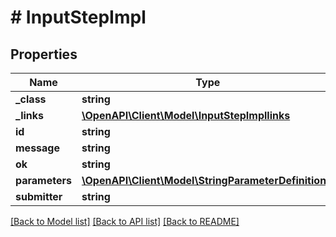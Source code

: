 # # InputStepImpl

## Properties

Name | Type | Description | Notes
------------ | ------------- | ------------- | -------------
**_class** | **string** |  | [optional]
**_links** | [**\OpenAPI\Client\Model\InputStepImpllinks**](InputStepImpllinks.md) |  | [optional]
**id** | **string** |  | [optional]
**message** | **string** |  | [optional]
**ok** | **string** |  | [optional]
**parameters** | [**\OpenAPI\Client\Model\StringParameterDefinition[]**](StringParameterDefinition.md) |  | [optional]
**submitter** | **string** |  | [optional]

[[Back to Model list]](../../README.md#models) [[Back to API list]](../../README.md#endpoints) [[Back to README]](../../README.md)
